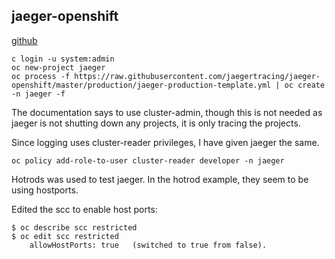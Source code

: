 ## jaeger-openshift
[github](https://github.com/jaegertracing/jaeger-openshift)
```shell
c login -u system:admin
oc new-project jaeger
oc process -f https://raw.githubusercontent.com/jaegertracing/jaeger-openshift/master/production/jaeger-production-template.yml | oc create -n jaeger -f
```
The documentation says to use cluster-admin, though this is not needed as jaeger 
is not shutting down any projects, it is only tracing the projects.

Since logging uses cluster-reader privileges, I have given jaeger the same.
```shell
oc policy add-role-to-user cluster-reader developer -n jaeger
```
Hotrods was used to test jaeger. In the hotrod example, they seem to be using hostports.

Edited the scc to enable host ports:
```shell
$ oc describe scc restricted
$ oc edit scc restricted
    allowHostPorts: true   (switched to true from false).
```
